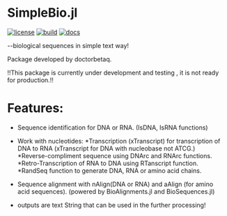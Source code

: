 # SimpleBio.jl
[![license](https://img.shields.io/github/license/doctorbetaq/SimpleBio.jl?style=flat-square)](https://github.com/doctorbetaq/SimpleBio.jl/blob/main/LICENSE)
[![build](https://img.shields.io/circleci/build/github/doctorbetaq/SimpleBio.jl/main?style=flat-square)](https://app.circleci.com/pipelines/github/doctorbetaq/SimpleBio.jl)
[![docs](https://img.shields.io/badge/docs-0.1.0-blue)](https://doctorbetaq.github.io/SimpleBio.jl/)

--biological sequences in simple text way!
  
Package developed by doctorbetaq.
    
!!This package is currently under development and testing , it is not ready for production.!!



# Features:
+ Sequence identification for DNA or RNA. (IsDNA, IsRNA functions)
+ Work with nucleotides:
    *Transcription (xTranscript) for transcription of DNA to RNA (xTranscript for DNA with nucleobase not ATCG.)
    *Reverse-compliment sequence using DNArc and RNArc functions.
    *Retro-Transcription of RNA to DNA using RTanscript function.
    *RandSeq function to generate DNA, RNA or amino acid chains.
    
+ Sequence alignment with nAlign(DNA or RNA) and aAlign (for amino acid sequences). 
    (powered by BioAlignments.jl and BioSequences.jl)
+ outputs are text String that can be used in the further processing!
